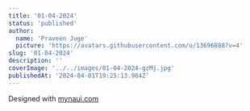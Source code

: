 ```yaml
---
title: '01-04-2024'
status: 'published'
author:
  name: 'Praveen Juge'
  picture: 'https://avatars.githubusercontent.com/u/13696888?v=4'
slug: '01-04-2024'
description: ''
coverImage: '../../images/01-04-2024-gzMj.jpg'
publishedAt: '2024-04-01T19:25:13.984Z'
---
```


Designed with [mynaui.com](http://mynaui.com)